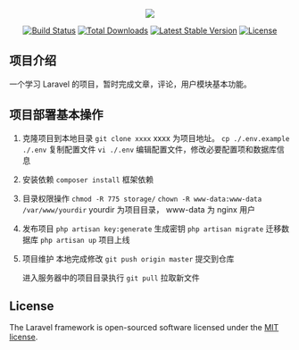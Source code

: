 <p align="center"><img src="https://laravel.com/assets/img/components/logo-laravel.svg"></p>

<p align="center">
<a href="https://travis-ci.org/laravel/framework"><img src="https://travis-ci.org/laravel/framework.svg" alt="Build Status"></a>
<a href="https://packagist.org/packages/laravel/framework"><img src="https://poser.pugx.org/laravel/framework/d/total.svg" alt="Total Downloads"></a>
<a href="https://packagist.org/packages/laravel/framework"><img src="https://poser.pugx.org/laravel/framework/v/stable.svg" alt="Latest Stable Version"></a>
<a href="https://packagist.org/packages/laravel/framework"><img src="https://poser.pugx.org/laravel/framework/license.svg" alt="License"></a>
</p>

## 项目介绍

 一个学习 Laravel 的项目，暂时完成文章，评论，用户模块基本功能。

## 项目部署基本操作

1. 克隆项目到本地目录
   `git clone xxxx`   xxxx 为项目地址。
    `cp ./.env.example ./.env`     复制配置文件
    `vi ./.env`     编辑配置文件，修改必要配置项和数据库信息

2. 安装依赖
   `composer install`   框架依赖

3. 目录权限操作
   `chmod -R 775 storage/`
    `chown -R www-data:www-data /var/www/yourdir`  yourdir 为项目目录， www-data 为 nginx 用户

4. 发布项目
   `php artisan key:generate`    生成密钥
   `php artisan migrate`    迁移数据库
   `php artisan up`     项目上线

5. 项目维护
   本地完成修改 `git push origin master` 提交到仓库

    进入服务器中的项目目录执行 `git pull` 拉取新文件

## License

The Laravel framework is open-sourced software licensed under the [MIT license](https://opensource.org/licenses/MIT).